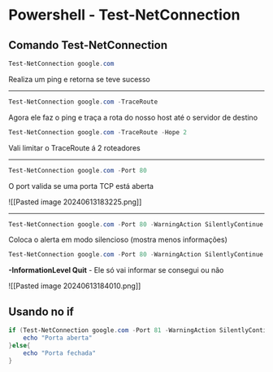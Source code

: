 # Powershell - Test-NetConnection

## Comando Test-NetConnection

```powershell
Test-NetConnection google.com
```
Realiza um ping e retorna se teve sucesso

---

```powershell
Test-NetConnection google.com -TraceRoute
```
Agora ele faz o ping e traça a rota do nosso host até o servidor de destino

```powershell
Test-NetConnection google.com -TraceRoute -Hope 2
```
Vali limitar o TraceRoute á 2 roteadores

---

```powershell
Test-NetConnection google.com -Port 80
```
O port valida se uma porta TCP está aberta

![[Pasted image 20240613183225.png]]

---

```powershell
Test-NetConnection google.com -Port 80 -WarningAction SilentlyContinue
```
Coloca o alerta em modo silencioso (mostra menos informações)

```powershell
Test-NetConnection google.com -Port 80 -WarningAction SilentlyContinue -InformationLevel Quit
```
**-InformationLevel Quit** - Ele só vai informar se consegui ou não

![[Pasted image 20240613184010.png]]

## Usando no if

```powershell
if (Test-NetConnection google.com -Port 81 -WarningAction SilentlyContinue -InformationLevel Quiet){
	echo "Porta aberta"
}else{
	echo "Porta fechada"
}
```